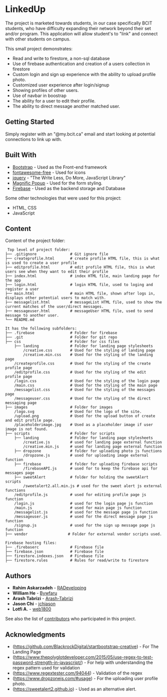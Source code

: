 # LinkedUp

The project is marketed towards students, in our case specifically BCIT students, who have difficulty
expanding their network beyond their set and/or program. This application will allow student's to "link" and connect with other students on campus.

This small project demonstrates:

- Read and write to firestore, a non-sql database
- Use of firebase authentication and creation of a users collection in firestore
- Custom login and sign up experience with the ability to upload profile photo.
- Customized user experience after login/signup
- Showing profiles of other users.
- Use of navbar in boostrap
- The ability for a user to edit their profile.
- The ability to direct message another matched user.

## Getting Started

Simply register with an "@my.bcit.ca" email and start looking at potential connections to link up with.

## Built With

* [Bootstrap](https://getbootstrap.com) - Used as the Front-end framework
* [fontawesome-free](https://fontawesome.com) - Used for icons
* [jquery](https://jquery.com) - "The Write Less, Do More, JavaScript Library"
* [Magnific Popup](https://dimsemenov.com/plugins/magnific-popup/) - Used for the form styling.
* [Firebase](https://firebase.google.com) - Used as the backend storage and Database

Some other technologies that were used for this project:
- HTML, CSS
- JavaScript

## Content
Content of the project folder:

```
 Top level of project folder: 
├── .gitignore               # Git ignore file
├── createprofile.html       # create profile HTML file, this is what is used to create a user profile
├── editprofile.html         # edit profile HTML file, this is what users see when they want to edit their profile
├── index.html               # index HTML file, main landing page for the app
├── login.html               # login HTML file, used to loging and register a user
├── main.html                # main HTML file, shown after logs in, displays other potential users to match with. 
├── messagelist.html         # messageList HTML file, used to show the current matches of the user/direct messages. 
├── messageuser.html         # messageUser HTML file, used to send message to another user. 
└── README.md

It has the following subfolders:
├── .firebase                # Folder for firebase
├── .git                     # Folder for git repo
├── css                      # Folder for css files
    ├── landing              # Folder for landing page stylesheets
        /creative.css        # Used for the styling of landing page
        /creative.min.css    # Used for the styling of the landing page
    /createprofile.css       # Used for the styling of the create profile page
    /editprofile.css         # Used for the styling of the edit profile page
    /login.css               # Used for the styling of the login page
    /main.css                # Used for the styling of the main page
    /messagelist.css         # Used for the styling of the messages page
    /messageuser.css         # Used for the styling of the direct messaging page
├── images                   # Folder for images
    /logo.svg                # Used for the logo of the site.
    /upload.png              # Used for the upload button of create and edit profile page.
    /placeholderimage.jpg    # Used as a placeholder image if user image is not found.
├── scripts                  # Folder for scripts
    ├── landing              # Folder for landing page stylesheets
        /creative.js         # used for landing page external function
        /creative.min.js     # used for landing page external function
    ├── dropzone             # folder for uploading photo js functions
        /dropzone.js         # used for uploading image external function
    ├── firebase             # folder for uploading firebase scripts
        /firebaseAPI.js      # used for to keep the firebase api for messages page
    ├── sweetAlert           # folder for holding the sweetAlert scripts
        /sweetalert2.all.min.js # used for the sweet alert js external functions
    /editprofile.js          # used for editing profile page js function
    /login.js                # used for the login page js function
    /main.js                 # used for main page js function
    /messagelist.js          # used for the message page js function
    /messageuser.js          # used for the direct message page js function
    /signup.js               # used for the sign up message page js function
├── vendor                  # Folder for external vendor scripts used.

Firebase hosting files: 
├── .firebaserc              # Firebase file
├── firebase.json            # Firebase file
├── firestore.indexes.json   # Firebase file
├── firestore.rules          # Rules for read/write to firestore

```

## Authors

* **Rahim Askarzadeh** - [RADeveloping](https://github.com/RADeveloping)
* **William He** - [Bywfaru](https://github.com/Bywfaru)
* **Arash Tabrizi** - [Arash-Tabrizi](https://github.com/Arash-Tabrizi)
* **Jason Chi** - [jchiason](https://github.com/jchiason)
* **Lotfi A.** - [web1800](https://github.com/web1800)

See also the list of [contributors](https://github.com/RADeveloping/LinkedUp/contributors) who participated in this project.

## Acknowledgments

* (https://github.com/BlackrockDigital/startbootstrap-creative) - For The Landing Page
* (https://www.thepolyglotdeveloper.com/2015/05/use-regex-to-test-password-strength-in-javascript/) - For help with understanding the regex pattern used for validation
* (https://www.regextester.com/94044) - Validation of the regex
* (https://www.dropzonejs.com/#usage) - For the uploading user profile photo.
* (https://sweetalert2.github.io) - Used as an alternative alert.



